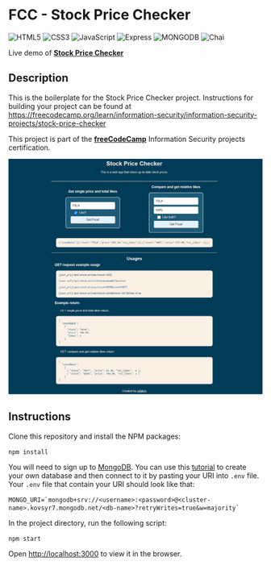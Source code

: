 # FCC - Stock Price Checker

![HTML5](https://img.shields.io/badge/html5-%23E34F26.svg?style=for-the-badge&logo=html5&logoColor=white)
![CSS3](https://img.shields.io/badge/css3-%231572B6.svg?style=for-the-badge&logo=css3&logoColor=white)
![JavaScript](https://img.shields.io/badge/javascript-%23323330.svg?style=for-the-badge&logo=javascript&logoColor=%23F7DF1E)
![Express](https://img.shields.io/badge/Express%20js-000000?style=for-the-badge&logo=express&logoColor=white)
![MONGODB](https://img.shields.io/badge/MongoDB-4EA94B?style=for-the-badge&logo=mongodb&logoColor=white)
![Chai](https://img.shields.io/badge/chai-A30701?style=for-the-badge&logo=chai&logoColor=white)

Live demo of **[Stock Price Checker](https://boilerplate-project-stockchecker.odakris.repl.co/)**

## Description

This is the boilerplate for the Stock Price Checker project. Instructions for building your project can be found at https://freecodecamp.org/learn/information-security/information-security-projects/stock-price-checker

This project is part of the **[freeCodeCamp](https://www.freecodecamp.org/learn/information-security/)** Information Security projects certification.

<p align="center">
  <img src="./public/images/stock-price-checker.png">
</p>

## Instructions

Clone this repository and install the NPM packages:

```
npm install
```

You will need to sign up to [MongoDB](<[https://account.mongodb.com/account/login?signedOut=true](https://account.mongodb.com/account/login)>). You can use this [tutorial](https://www.freecodecamp.org/news/get-started-with-mongodb-atlas/) to create your own database and then connect to it by pasting your URI into `.env` file. Your `.env` file that contain your URI should look like that:

```
MONGO_URI=`mongodb+srv://<username>:<password>@<cluster-name>.kovsyr7.mongodb.net/<db-name>?retryWrites=true&w=majority`
```

In the project directory, run the following script:

```
npm start
```

Open [http://localhost:3000](http://localhost:3000) to view it in the browser.